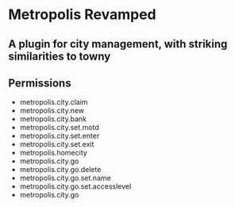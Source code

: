 # Metropolis Revamped

## A plugin for city management, with striking similarities to towny

## Permissions
- metropolis.city.claim
- metropolis.city.new
- metropolis.city.bank
- metropolis.city.set.motd
- metropolis.city.set.enter
- metropolis.city.set.exit
- metropolis.homecity
- metropolis.city.go
- metropolis.city.go.delete
- metropolis.city.go.set.name
- metropolis.city.go.set.accesslevel
- metropolis.city.go


